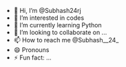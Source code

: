 - 👋 Hi, I’m @Subhash24rj
- 👀 I’m interested in codes
- 🌱 I’m currently learning Python
- 💞️ I’m looking to collaborate on ...
- 📫 How to reach me @Subhash__24_
- 😄 Pronouns
- ⚡ Fun fact: ...

<!---
Subhash24rj/Subhash24rj is a ✨ special ✨ repository because its `README.md` (this file) appears on your GitHub profile.
You can click the Preview link to take a look at your changes.
--->
